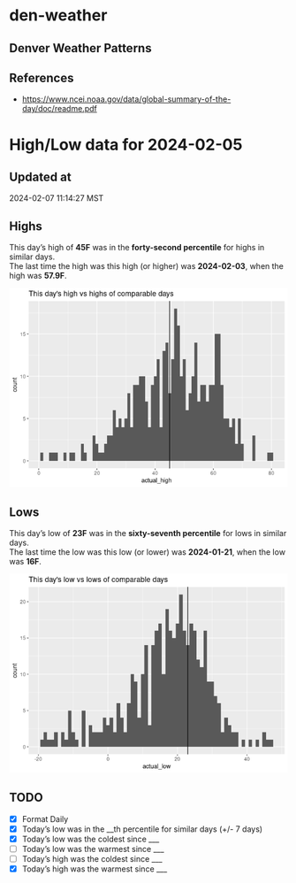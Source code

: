 

# den-weather

## Denver Weather Patterns

## References

- <https://www.ncei.noaa.gov/data/global-summary-of-the-day/doc/readme.pdf>

# High/Low data for 2024-02-05

## Updated at

2024-02-07 11:14:27 MST

## Highs

This day’s high of **45F** was in the **forty-second percentile** for
highs in similar days.  
The last time the high was this high (or higher) was **2024-02-03**,
when the high was **57.9F**.

![](readme_files/figure-commonmark/unnamed-chunk-4-1.png)

## Lows

This day’s low of **23F** was in the **sixty-seventh percentile** for
lows in similar days.  
The last time the low was this low (or lower) was **2024-01-21**, when
the low was **16F**.

![](readme_files/figure-commonmark/unnamed-chunk-6-1.png)

## TODO

- [x] Format Daily
- [x] Today’s low was in the \_\_th percentile for similar days (+/- 7
  days)
- [x] Today’s low was the coldest since \_\_\_
- [ ] Today’s low was the warmest since \_\_\_
- [ ] Today’s high was the coldest since \_\_\_
- [x] Today’s high was the warmest since \_\_\_
